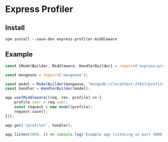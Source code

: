 # Express Profiler

## Install

`npm install --save-dev express-profiler-middleware`

## Example

```javascript
const {ModelBuilder, Middleware, HandlerBuilder} = require('express-profiler');

const mongoose = require('mongoose');

const model = ModelBuilder(mongoose, "mongodb://localhost:27017/profiler");
const handler = HandlerBuilder(model);

app.use(Middleware((req, res, profile) => {
    profile.user = req.user;
    const request = new model(profile);
    request.save();
}));

app.get('/profiler', handler);

app.listen(3000, () => console.log('Example app listening on port 3000!'))
```